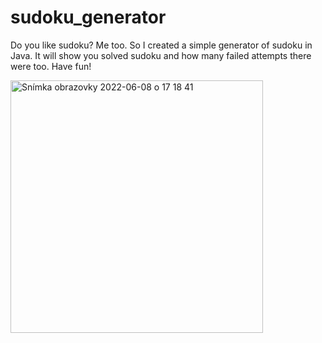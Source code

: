 # sudoku_generator

Do you like sudoku? Me too. So I created a simple generator of sudoku in Java. It will show you solved sudoku and how many failed attempts there were too. Have fun!

<img width="404" alt="Snímka obrazovky 2022-06-08 o 17 18 41" src="https://user-images.githubusercontent.com/90557969/172654430-86d2e1bc-0501-467b-bb75-59803fd717a5.png">
